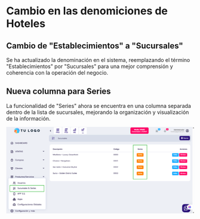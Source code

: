 # Cambio en las denomiciones de Hoteles

## Cambio de "Establecimientos" a "Sucursales"
Se ha actualizado la denominación en el sistema, reemplazando el término "Establecimientos" por "Sucursales" para una mejor comprensión y coherencia con la operación del negocio.

## Nueva columna para Series
La funcionalidad de "Series" ahora se encuentra en una columna separada dentro de la lista de sucursales, mejorando la organización y visualización de la información.

![Actualización en sistema](img/cambio-nombre-series.png)

